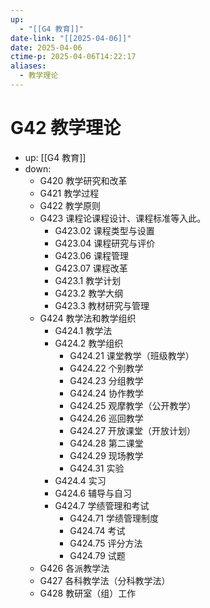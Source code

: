 ```yaml
---
up:
  - "[[G4 教育]]"
date-link: "[[2025-04-06]]"
date: 2025-04-06
ctime-p: 2025-04-06T14:22:17
aliases:
  - 教学理论
---
```


# G42 教学理论

- up: [[G4 教育]]
- down:	
	- G420 教学研究和改革
	- G421 教学过程
	- G422 教学原则
	- G423 课程论课程设计、课程标准等入此。
		- G423.02 课程类型与设置
		- G423.04 课程研究与评价
		- G423.06 课程管理
		- G423.07 课程改革
		- G423.1 教学计划
		- G423.2 教学大纲
		- G423.3 教材研究与管理
	- G424 教学法和教学组织
		- G424.1 教学法
		- G424.2 教学组织
			- G424.21 课堂教学（班级教学）
			- G424.22 个别教学
			- G424.23 分组教学
			- G424.24 协作教学
			- G424.25 观摩教学（公开教学）
			- G424.26 巡回教学
			- G424.27 开放课堂（开放计划）
			- G424.28 第二课堂
			- G424.29 现场教学
			- G424.31 实验
		- G424.4 实习
		- G424.6 辅导与自习
		- G424.7 学绩管理和考试
			- G424.71 学绩管理制度
			- G424.74 考试
			- G424.75 评分方法
			- G424.79 试题
	- G426 各派教学法
	- G427 各科教学法（分科教学法）
	- G428 教研室（组）工作
	
